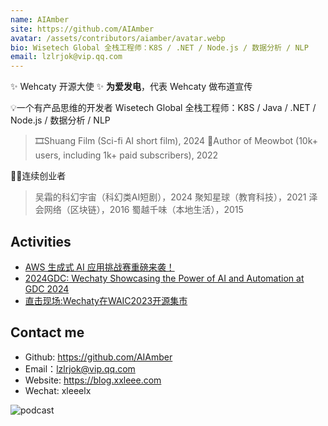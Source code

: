 ```yaml
---
name: AIAmber
site: https://github.com/AIAmber
avatar: /assets/contributors/aiamber/avatar.webp
bio: Wisetech Global 全栈工程师：K8S / .NET / Node.js / 数据分析 / NLP
email: lzlrjok@vip.qq.com
---
```


✨ Wehcaty 开源大使 ✨
**为爱发电**，代表 Wehcaty 做布道宣传

💡一个有产品思维的开发者
Wisetech Global 全栈工程师：K8S / Java / .NET / Node.js / 数据分析 / NLP
> 🎞️Shuang Film (Sci-fi AI short film), 2024
> 📱Author of Meowbot (10k+ users, including 1k+ paid subscribers), 2022

🌌🌃连续创业者
> 吴霜的科幻宇宙（科幻类AI短剧），2024
> 聚知星球（教育科技），2021
> 泽会网络（区块链），2016
> 蜀越千味（本地生活），2015

## Activities

- [AWS 生成式 AI 应用挑战赛重磅来袭！](https://wechaty.js.org/2024/04/25/wechaty-with-aws2024/)
- [2024GDC: Wechaty Showcasing the Power of AI and Automation at GDC 2024](https://wechaty.js.org/2024/03/26/wechaty-in-2024gdc/)
- [直击现场:Wechaty在WAIC2023开源集市](https://wechaty.js.org/2023/07/08/wechaty-in-waic2023/)

## Contact me

- Github: <https://github.com/AIAmber>
- Email：<lzlrjok@vip.qq.com>
- Website: <https://blog.xxleee.com>
- Wechat: xleeelx

![podcast](/assets/contributors/aiamber/podcast.webp)
